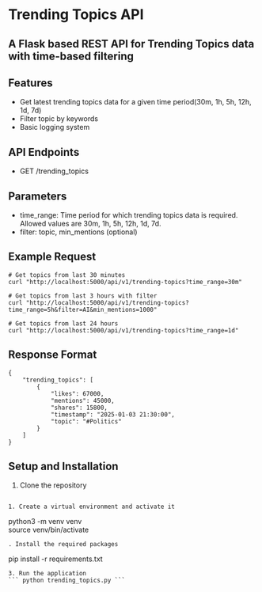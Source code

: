 # Trending Topics API
## A Flask based REST API for Trending Topics data with time-based filtering

## Features
- Get latest trending topics data for a given time period(30m, 1h, 5h, 12h, 1d, 7d)
- Filter topic by keywords
- Basic logging system

## API Endpoints
- GET /trending_topics

## Parameters
- time_range: Time period for which trending topics data is required. Allowed values are 30m, 1h, 5h, 12h, 1d, 7d.
- filter: topic, min_mentions (optional)

## Example Request
```
# Get topics from last 30 minutes
curl "http://localhost:5000/api/v1/trending-topics?time_range=30m"

# Get topics from last 3 hours with filter
curl "http://localhost:5000/api/v1/trending-topics?time_range=5h&filter=AI&min_mentions=1000"

# Get topics from last 24 hours
curl "http://localhost:5000/api/v1/trending-topics?time_range=1d"
```
## Response Format
```
{
    "trending_topics": [
        {
            "likes": 67000,
            "mentions": 45000,
            "shares": 15800,
            "timestamp": "2025-01-03 21:30:00",
            "topic": "#Politics"
        }
    ]
}
```

## Setup and Installation
1. Clone the repository
 ```
 
1. Create a virtual environment and activate it
 ```
 python3 -m venv venv   
 source venv/bin/activate
 ```
 . Install the required packages
 ```
 pip install -r requirements.txt
 ```
 3. Run the application
 ``` python trending_topics.py ```

